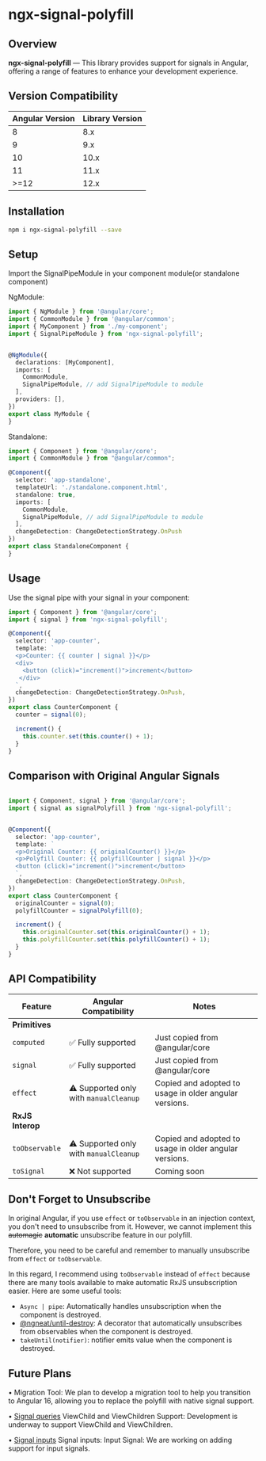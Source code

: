 # ngx-signal-polyfill

## Overview

**ngx-signal-polyfill** — This library provides support for signals in Angular, offering a range of features to enhance your development experience.

## Version Compatibility

| Angular Version | Library Version |
|-----------------|-----------------|
| 8               | 8.x             |
| 9               | 9.x             |
| 10              | 10.x            |
| 11              | 11.x            |
| >=12            | 12.x            |

## Installation

```bash
npm i ngx-signal-polyfill --save
```

## Setup

Import the SignalPipeModule in your component module(or standalone component)

NgModule:

```typescript
import { NgModule } from '@angular/core';
import { CommonModule } from '@angular/common';
import { MyComponent } from './my-component';
import { SignalPipeModule } from 'ngx-signal-polyfill';


@NgModule({
  declarations: [MyComponent],
  imports: [
    CommonModule,
    SignalPipeModule, // add SignalPipeModule to module
  ],
  providers: [],
})
export class MyModule {
}
```

Standalone:

```typescript
import { Component } from '@angular/core';
import { CommonModule } from "@angular/common";

@Component({
  selector: 'app-standalone',
  templateUrl: './standalone.component.html',
  standalone: true,
  imports: [
    CommonModule,
    SignalPipeModule, // add SignalPipeModule to module
  ],
  changeDetection: ChangeDetectionStrategy.OnPush
})
export class StandaloneComponent {
}
```

## Usage

Use the signal pipe with your signal in your component:

```typescript
import { Component } from '@angular/core';
import { signal } from 'ngx-signal-polyfill';

@Component({
  selector: 'app-counter',
  template: `
  <p>Counter: {{ counter | signal }}</p>
  <div>
    <button (click)="increment()">increment</button>
   </div> 
  `,
  changeDetection: ChangeDetectionStrategy.OnPush,
})
export class CounterComponent {
  counter = signal(0);

  increment() {
    this.counter.set(this.counter() + 1);
  }
}
```

## Comparison with Original Angular Signals

```typescript

import { Component, signal } from '@angular/core';
import { signal as signalPolyfill } from 'ngx-signal-polyfill';


@Component({
  selector: 'app-counter',
  template: `
  <p>Original Counter: {{ originalCounter() }}</p>
  <p>Polyfill Counter: {{ polyfillCounter | signal }}</p>
  <button (click)="increment()">increment</button>
  `,
  changeDetection: ChangeDetectionStrategy.OnPush,
})
export class CounterComponent {
  originalCounter = signal(0);
  polyfillCounter = signalPolyfill(0);

  increment() {
    this.originalCounter.set(this.originalCounter() + 1);
    this.polyfillCounter.set(this.polyfillCounter() + 1);
  }
}
```

## API Compatibility

| Feature          | Angular Compatibility                  | Notes                                                  |
|------------------|----------------------------------------|--------------------------------------------------------|
| **Primitives**   |                                        |                                                        |
| `computed`       | ✅ Fully supported                      | Just copied from @angular/core                         |
| `signal`         | ✅ Fully supported                      | Just copied from @angular/core                         |
| `effect`         | ⚠️ Supported only with `manualCleanup` | Copied and adopted to usage in older angular versions. |
| **RxJS Interop** |
| `toObservable`   | ⚠️ Supported only with `manualCleanup` | Copied and adopted to usage in older angular versions. |
| `toSignal`       | ❌ Not supported                        | Coming soon                                            |

## Don't Forget to Unsubscribe

In original Angular, if you use `effect` or `toObservable` in an injection context, you don't need to unsubscribe from it. However, we cannot implement this  ~~automagic~~ **automatic** unsubscribe feature in our polyfill.

Therefore, you need to be careful and remember to manually unsubscribe from `effect` or `toObservable`.

In this regard, I recommend using `toObservable` instead of `effect` because there are many tools available to make automatic RxJS unsubscription easier. Here are some useful tools:

- `Async | pipe`: Automatically handles unsubscription when the component is destroyed.
- [@ngneat/until-destroy](https://www.npmjs.com/package/@ngneat/until-destroy): A decorator that automatically unsubscribes from observables when the component is destroyed.
- `takeUntil(notifier)`: notifier emits value when the component is destroyed.

## Future Plans

• Migration Tool: We plan to develop a migration tool to help you transition to Angular 16, allowing you to replace the polyfill with native signal support.

•  [Signal queries](https://angular.dev/guide/signals/queries) ViewChild and ViewChildren Support: Development is underway to support ViewChild and ViewChildren.

•  [Signal inputs](https://angular.dev/guide/signals/inputs) Signal inputs: Input Signal: We are working on adding support for input signals.

